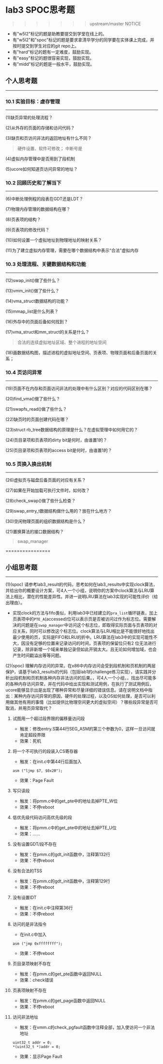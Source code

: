 # lab3 SPOC思考题

>>>>>>> upstream/master
NOTICE
- 有"w5l2"标记的题是助教要提交到学堂在线上的。
- 有"w5l2"和"spoc"标记的题是要求拿清华学分的同学要在实体课上完成，并按时提交到学生对应的git repo上。
- 有"hard"标记的题有一定难度，鼓励实现。
- 有"easy"标记的题很容易实现，鼓励实现。
- 有"midd"标记的题是一般水平，鼓励实现。

## 个人思考题
---

### 10.1 实验目标：虚存管理
---

(1)缺页异常的处理流程？

(2)从外存的页面的存储和访问代码？

(3)缺页和页访问非法的返回地址有什么不同？

> 硬件设置、软件可修改； 中断号是

(4)虚拟内存管理中是否用到了段机制

(5)ucore如何知道页访问异常的地址？

### 10.2 回顾历史和了解当下
---

(6)中断处理例程的段表在GDT还是LDT？

(7)物理内存管理的数据结构在哪？

(8)页表项的结构？

(9)页表项的修改代码？

(10)如何设置一个虚拟地址到物理地址的映射关系？

(11)为了建立虚拟内存管理，需要在哪个数据结构中表示“合法”虚拟内存

### 10.3 处理流程、关键数据结构和功能
---

(12)swap_init()做了些什么？

(13)vmm_init()做了些什么？

(14)vma_struct数据结构的功能？

(15)mmap_list是什么列表？

(16)外存中的页面后备如何找到？

(17)vma_struct和mm_struct的关系是什么？

> 合法的连续虚拟地址区域、整个进程的地址空间

(18)画数据结构图，描述进程的虚拟地址空间、页表项、物理页面和后备页面的关系；

### 10.4 页访问异常
---

(19)页面不在内存和页面访问非法的处理中有什么区别？对应的代码区别在哪？

(20)find_vma()做了些什么？

(21)swapfs_read()做了些什么？

(22)缺页时的页面创建代码在哪？

(23)struct rb_tree数据结构的原理是什么？在虚拟管理中如何用它的？


(24)页目录项和页表项的dirty bit是何时，由谁置1的？


(25)页目录项和页表项的access bit是何时，由谁置1的？


### 10.5 页换入换出机制
---

(26)虚拟页与磁盘后备页面的对应有关系？

(27)如果在开始加载可执行文件时，如何改？

(28)check_swap()做了些什么检查？

(29)swap_entry_t数据结构做什么用的？放在什么地方？

(30)空闲物理页面的组织数据结构是什么？

(21)置换算法的接口数据结构？

> swap_manager

================


## 小组思考题
---
(1)(spoc) 请参考lab3_result的代码，思考如何在lab3_results中实现clock算法，并给出你的概要设计方案，可4人一个小组，说明你的方案中clock算法与LRU算法上相比，潜在的性能差异性。并进一说明LRU算法在lab3实现的可能性评价（给出理由）。

- 实现clock的方法与fifo类似，利用lab3中已经建立的`pra_list`循环链表，加上页表项中的`PTE_A`(accessed)位可以表示页是否被访问过作为标志位。需要解决的问题是在`swap_manager`中访问这个标志位，即取得实际页面与页表项的对应关系，同时可以修改这个标志位。clock算法与LRU相比是不能很好地找出最少使用的页，实际是FIFO和LRU的折中。LRU算法在lab3中的实现可能性不大，因没有足够的位置来记录访问的时间，页表项的保留位只有2 位无法进行记录，除非新增一个域来单独记录但如此开销太大。且无论如何增加域，也会产生时间戳溢出等等问题。 

(2)(spoc) 理解内存访问的异常。在x86中内存访问会受到段机制和页机制的两层保护，请基于lab3_results的代码（包括lab1的challenge练习实现），请实践并分析出段机制和页机制各种内存非法访问的后果。，可4人一个小组，，找出尽可能多的各种内存访问异常，并在代码中给出实现和测试用例，在执行了测试用例后，ucore能够显示出是出现了哪种异常和尽量详细的错误信息。请在说明文档中指出：某种内存访问异常的原因，硬件的处理过程，以及OS如何处理，是否可以利用做其他有用的事情（比如提供比物理空间更大的虚拟空间）？哪些段异常是否可取消，并用页异常取代？

1. 试图用一个超过段界限的偏移量访问段
    - 触发：修改entry.S第44行SEG_ASM的第三个参数为0，这样一旦访问就肯定超段界限
    - 效果：死机

2.  将一个不可执行的段装入CS寄存器
    - 触发：在init.c中第44行后面加入
    ```
    asm ("ljmp $7, $0x20");
    ```
    - 效果：Page Fault


3.  写只读段
    - 触发：将pmm.c中的get_pte中的地址去掉PTE_W位
    - 效果：不停reboot

4.  低优先级代码访问高优先级的段
    - 触发：将pmm.c中的get_pte中的地址去掉PTE_U位
    - 效果：……

5.  没有设置GDT/段不存在
    - 触发：在pmm.c的gdt_init函数中，注释第132行
    - 效果：不停reboot

6.  没有合法的TSS
    - 触发：在pmm.c的gdt_init函数中，注释第129行
    - 效果：不停reboot

7.  没有设置IDT
    - 触发：在init.c中注释第36行
    - 效果：不停reboot

8.  访问的是非法指令
    - 在init.c中加入
    ```
    asm ("jmp 0xffffffff");
    ```
    - 效果：不停reboot

9.  页目录项映射不存在
    - 触发：在pmm.c的get_pte函数中返回NULL
    - 效果：check错误

10. 页表项映射不存在
    - 触发：在pmm.c的get_page函数中返回NULL
    - 效果：不停reboot

11. 访问非法地址
    - 触发：在vmm.c的check_pgfault函数中注释全部，加入使访问一个非法地址
    ```
    uint32_t addr = 0;
    *(uint32_t *)addr = 0;
    ```
    - 效果：显示Page Fault
